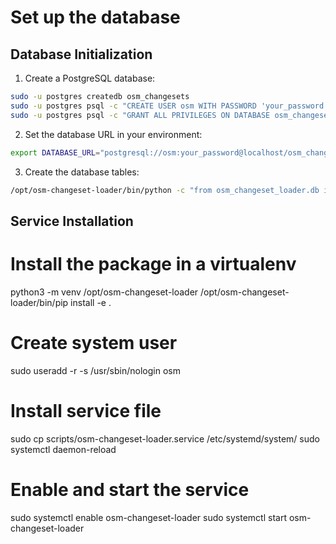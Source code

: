 # Set up the database

## Database Initialization

1. Create a PostgreSQL database:
```bash
sudo -u postgres createdb osm_changesets
sudo -u postgres psql -c "CREATE USER osm WITH PASSWORD 'your_password';"
sudo -u postgres psql -c "GRANT ALL PRIVILEGES ON DATABASE osm_changesets TO osm;"
```

2. Set the database URL in your environment:
```bash
export DATABASE_URL="postgresql://osm:your_password@localhost/osm_changesets"
```

3. Create the database tables:
```bash
/opt/osm-changeset-loader/bin/python -c "from osm_changeset_loader.db import create_tables; create_tables()"
```

## Service Installation

 # Install the package in a virtualenv
 python3 -m venv /opt/osm-changeset-loader
 /opt/osm-changeset-loader/bin/pip install -e .

 # Create system user
 sudo useradd -r -s /usr/sbin/nologin osm

 # Install service file
 sudo cp scripts/osm-changeset-loader.service /etc/systemd/system/
 sudo systemctl daemon-reload

 # Enable and start the service
 sudo systemctl enable osm-changeset-loader
 sudo systemctl start osm-changeset-loader

